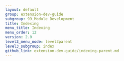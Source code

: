 ```yaml
---
layout: default
group: extension-dev-guide
subgroup: 99_Module Development 
title: Indexing
menu_title: Indexing
menu_order: 12
version: 2.0
level3_menu_node: level3parent
level3_subgroup: index
github_link: extension-dev-guide/indexing-parent.md
---
```


